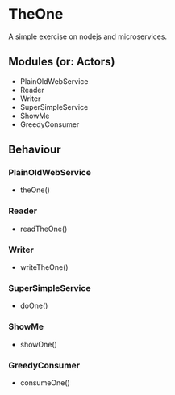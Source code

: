 # TheOne
A simple exercise on nodejs and microservices.

## Modules (or: Actors)
 * PlainOldWebService
 * Reader
 * Writer
 * SuperSimpleService
 * ShowMe
 * GreedyConsumer


## Behaviour

### PlainOldWebService
* theOne()

### Reader
* readTheOne()

### Writer
* writeTheOne()

### SuperSimpleService
* doOne()

### ShowMe
* showOne()

### GreedyConsumer
* consumeOne()
